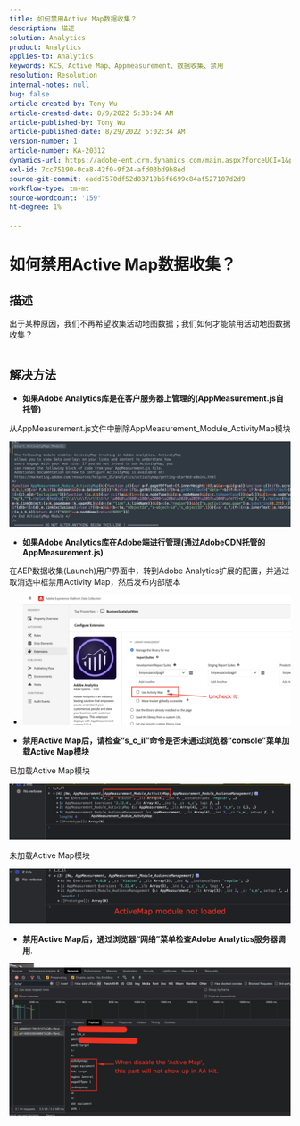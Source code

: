 ```yaml
---
title: 如何禁用Active Map数据收集？
description: 描述
solution: Analytics
product: Analytics
applies-to: Analytics
keywords: KCS、Active Map、Appmeasurement、数据收集、禁用
resolution: Resolution
internal-notes: null
bug: false
article-created-by: Tony Wu
article-created-date: 8/9/2022 5:38:04 AM
article-published-by: Tony Wu
article-published-date: 8/29/2022 5:02:34 AM
version-number: 1
article-number: KA-20312
dynamics-url: https://adobe-ent.crm.dynamics.com/main.aspx?forceUCI=1&pagetype=entityrecord&etn=knowledgearticle&id=6c2a8469-a517-ed11-b83e-002248086a73
exl-id: 7cc75190-0ca8-42f0-9f24-afd03bd9b8ed
source-git-commit: eadd7570df52d83719b6f6699c84af527107d2d9
workflow-type: tm+mt
source-wordcount: '159'
ht-degree: 1%

---
```


# 如何禁用Active Map数据收集？

## 描述

出于某种原因，我们不再希望收集活动地图数据；我们如何才能禁用活动地图数据收集？
<br> 

## 解决方法


- <b>如果Adobe Analytics库是在客户服务器上管理的(AppMeasurement.js自托管)</b>


从AppMeasurement.js文件中删除AppMeasurement_Module_ActivityMap模块

![](assets/afbc7944-b517-ed11-b83e-002248086a73.png)



- <b>如果Adobe Analytics库在Adobe端进行管理(通过AdobeCDN托管的AppMeasurement.js)</b>


在AEP数据收集(Launch)用户界面中，转到Adobe Analytics扩展的配置，并通过取消选中框禁用Activity Map，然后发布内部版本

- ![](assets/7ccff702-a717-ed11-b83e-002248086a73.png)




























- <b>禁用Active Map后，请检查“s_c_il”命令是否未通过浏览器“console”菜单加载Active Map模块</b>


已加载Active Map模块

![](assets/fae3dc70-b317-ed11-b83e-002248086a73.png)

未加载Active Map模块

![](assets/27e433af-b317-ed11-b83e-002248086a73.png)

- <b>禁用Active Map后，通过浏览器“网络”菜单检查Adobe Analytics服务器调用</b>.


![](assets/7f84b7dc-3f27-ed11-9db1-00224808679b.png)
